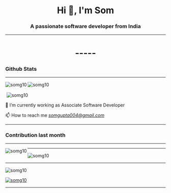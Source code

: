 <h1 align="center">Hi 👋, I'm Som  </h1>
<h3 align="center">A passionate software developer from India</h3>
<hr>

<h1 align="center"> ----- </h1>


<h3 align="left">Github Stats</h3>

<hr>

<p>
  <img align="left" src="https://github-readme-stats.vercel.app/api/top-langs?username=somg10&show_icons=true&theme=dark&locale=en&layout=compact" alt="somg10" />
</p>
<p>
  <img align="center" src="https://github-readme-streak-stats.herokuapp.com/?user=somg10&theme=highcontrast" alt="somg10" />
</p>



<p>&nbsp;<img align="center" src="https://github-readme-stats.vercel.app/api?username=somg10&show_icons=true&theme=dark&locale=en" alt="somg10" /></p>

 🌱 I’m currently working as Associate Software Developer


 📫 How to reach me *somgupta004@gmail.com*

<hr>


<h3 align="left">Contribution last month</h3>

<hr>

<p>
  <img align="left" src="https://activity-graph.herokuapp.com/graph?username=somg10&theme=xcode" alt="somg10" />
</p>
 
<hr>
<p>
  <img align="center" src="https://github-readme-streak-stats.herokuapp.com/?user=somg10&theme=highcontrast" alt="somg10" />
</p>

<hr>
<p align="left"> <img src="https://komarev.com/ghpvc/?username=somg10&label=Profile%20views&color=0e75b6&style=flat" alt="somg10" /> </p>

<p align="left"> <a href="https://github.com/ryo-ma/github-profile-trophy"><img src="https://github-profile-trophy.vercel.app/?username=somg10" alt="somg10" /></a> </p>

<!-- <p align="left"> <a href="https://twitter.com/" target="blank"><img src="https://img.shields.io/twitter/follow/?logo=twitter&style=for-the-badge" alt="" /></a> </p> -->
<hr>


